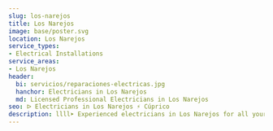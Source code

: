 ```yaml
---
slug: los-narejos
title: Los Narejos
image: base/poster.svg
location: Los Narejos
service_types:
- Electrical Installations
service_areas:
- Los Narejos
header:
  bi: servicios/reparaciones-electricas.jpg
  hanchor: Electricians in Los Narejos
  md: Licensed Professional Electricians in Los Narejos
seo: ᐅ Electricians in Los Narejos ⚡️ Cúprico
description: llll➤ Experienced electricians in Los Narejos for all your electrical needs. Fast, efficient and reliable service ✅ Contact us!
---
```

